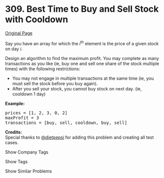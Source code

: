 # 309. Best Time to Buy and Sell Stock with Cooldown

[Original Page](https://leetcode.com/problems/best-time-to-buy-and-sell-stock-with-cooldown/)

Say you have an array for which the _i_<sup>th</sup> element is the price of a given stock on day _i_.

Design an algorithm to find the maximum profit. You may complete as many transactions as you like (ie, buy one and sell one share of the stock multiple times) with the following restrictions:

*   You may not engage in multiple transactions at the same time (ie, you must sell the stock before you buy again).
*   After you sell your stock, you cannot buy stock on next day. (ie, cooldown 1 day)

**Example:**  

<pre>prices = [1, 2, 3, 0, 2]
maxProfit = 3
transactions = [buy, sell, cooldown, buy, sell]
</pre>

**Credits:**  
Special thanks to [@dietpepsi](https://leetcode.com/discuss/user/dietpepsi) for adding this problem and creating all test cases.

<div>

<div id="company_tags" class="btn btn-xs btn-warning">Show Company Tags</div>

<span class="hidebutton" style="display: none;">[Google](/company/google/)</span></div>

<div>

<div id="tags" class="btn btn-xs btn-warning">Show Tags</div>

<span class="hidebutton" style="display: none;">[Dynamic Programming](/tag/dynamic-programming/)</span></div>

<div>

<div id="similar" class="btn btn-xs btn-warning">Show Similar Problems</div>

<span class="hidebutton" style="display: none;">[(E) Best Time to Buy and Sell Stock](/problems/best-time-to-buy-and-sell-stock/) [(M) Best Time to Buy and Sell Stock II](/problems/best-time-to-buy-and-sell-stock-ii/)</span></div>